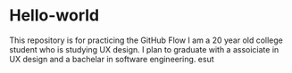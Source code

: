 # Hello-world
This repository is for practicing the GitHub Flow
I am a 20 year old college student who is studying UX design. I plan to graduate with a assoiciate in UX design and a bachelar in software engineering.
esut
